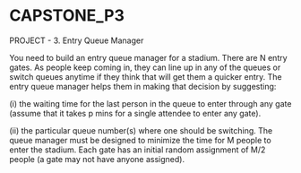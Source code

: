 # CAPSTONE_P3
PROJECT - 3. Entry Queue Manager

You need to build an entry queue manager for a stadium. There are N entry gates. As people keep coming in, they can line up in any
of the queues or switch queues anytime if they think that will get them a quicker entry. The entry queue manager helps them in making 
that decision by suggesting:

(i) the waiting time for the last person in the queue to enter through any gate (assume that it takes p mins for a single attendee to 
enter any gate).

(ii) the particular queue number(s) where one should be switching. 
The queue manager must be designed to minimize the time for M people to enter the stadium. Each gate has an initial random assignment
of M/2 people (a gate may not have anyone assigned). 

